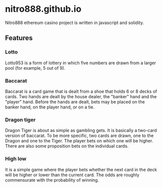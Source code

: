 # nitro888.github.io

Nitro888 ethereum casino project is written in javascript and solidity.

## Features
### Lotto
Lotto953 is a form of lottery in which five numbers are drawn from a larger pool (for example, 5 out of 9).
### Baccarat
Baccarat is a card game that is dealt from a shoe that holds 6 or 8 decks of cards. Two hands are dealt by the house dealer, the "banker" hand and the "player" hand. Before the hands are dealt, bets may be placed on the banker hand, on the player hand, or on a tie.
### Dragon tiger
Dragon Tiger is about as simple as gambling gets. It is basically a two-card version of baccarat. To be more specific, two cards are drawn, one to the Dragon and one to the Tiger. The player bets on which one will be higher. There are also some proposition bets on the individual cards.
### High low
It is a simple game where the player bets whether the next card in the deck will be higher or lower than the current card. The odds are roughly commensurate with the probability of winning.